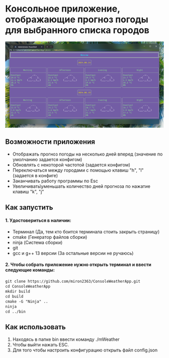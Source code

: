 # Консольное приложение, отображающие прогноз погоды для выбранного списка городов

![App Preview](readme-images/apppreview.png) 

## Возможности приложения
 - Отображать прогноз погоды на несколько дней вперед (значение по умолчанию задается конфигом)
 - Обновлять с некоторой частотой (задается конфигом)
 - Переключаться между городами с помощью клавиш "h", "l" (задается в конфиге)
 - Заканчивать работу программы по Esc
 - Увеличивать\уменьшать количество дней прогноза по нажатие клавиш "k", "j"

## Как запустить
#### 1. Удостовериться в наличии:
- Терминал (Да, тем кто боится терминала стоить закрыть страницу)
- cmake (Генератор файлов сборки)
- ninja (Система сборки)
- git
- gcc и g++ 13 версии (За остальные версии не ручаюсь)

#### 2. Чтобы собрать приложение нужно открыть терминал и ввести следующие команды:
```
git clone https://github.com/miron2363/ConsoleWeatherApp.git   
cd ConsoleWeatherApp  
mkdir build
cd build
cmake -G "Ninja" ..
ninja
cd ../bin

```

## Как использовать
1. Находясь в папке bin ввести команду ./mWeather  
2. Чтобы выйти нажать ESC.  
3. Для того чтобы настроить конфигурацию открыть файл config.json   

